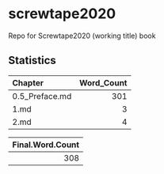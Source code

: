 
<!-- README.md is generated from README.Rmd. Please edit that file -->

# screwtape2020

<!-- badges: start -->

<!-- badges: end -->

Repo for Screwtape2020 (working title) book

## Statistics

| Chapter         | Word\_Count |
| :-------------- | ----------: |
| 0.5\_Preface.md |         301 |
| 1.md            |           3 |
| 2.md            |           4 |

| Final.Word.Count |
| ---------------: |
|              308 |
